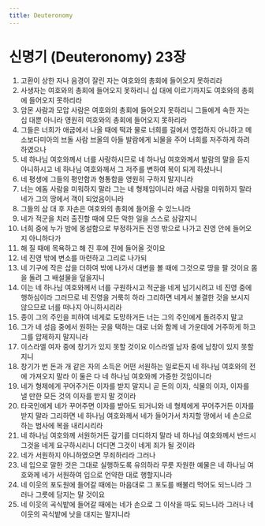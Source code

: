```yaml
---
title: Deuteronomy
---
```


# 신명기 (Deuteronomy) 23장
1. 고환이 상한 자나 음경이 잘린 자는 여호와의 총회에 들어오지 못하리라
1. 사생자는 여호와의 총회에 들어오지 못하리니 십 대에 이르기까지도 여호와의 총회에 들어오지 못하리라
1. 암몬 사람과 모압 사람은 여호와의 총회에 들어오지 못하리니 그들에게 속한 자는 십 대뿐 아니라 영원히 여호와의 총회에 들어오지 못하리라
1. 그들은 너희가 애굽에서 나올 때에 떡과 물로 너희를 길에서 영접하지 아니하고 메소보다미아의 브돌 사람 브올의 아들 발람에게 뇌물을 주어 너희를 저주하게 하려 하였으나
1. 네 하나님 여호와께서 너를 사랑하시므로 네 하나님 여호와께서 발람의 말을 듣지 아니하시고 네 하나님 여호와께서 그 저주를 변하여 복이 되게 하셨나니
1. 네 평생에 그들의 평안함과 형통함을 영원히 구하지 말지니라
1. 너는 에돔 사람을 미워하지 말라 그는 네 형제임이니라 애굽 사람을 미워하지 말라 네가 그의 땅에서 객이 되었음이니라
1. 그들의 삼 대 후 자손은 여호와의 총회에 들어올 수 있느니라
1. 네가 적군을 치러 출진할 때에 모든 악한 일을 스스로 삼갈지니
1. 너희 중에 누가 밤에 몽설함으로 부정하거든 진영 밖으로 나가고 진영 안에 들어오지 아니하다가
1. 해 질 때에 목욕하고 해 진 후에 진에 들어올 것이요
1. 네 진영 밖에 변소를 마련하고 그리로 나가되
1. 네 기구에 작은 삽을 더하여 밖에 나가서 대변을 볼 때에 그것으로 땅을 팔 것이요 몸을 돌려 그 배설물을 덮을지니
1. 이는 네 하나님 여호와께서 너를 구원하시고 적군을 네게 넘기시려고 네 진영 중에 행하심이라 그러므로 네 진영을 거룩히 하라 그리하면 네게서 불결한 것을 보시지 않으므로 너를 떠나지 아니하시리라
1. 종이 그의 주인을 피하여 네게로 도망하거든 너는 그의 주인에게 돌려주지 말고
1. 그가 네 성읍 중에서 원하는 곳을 택하는 대로 너와 함께 네 가운데에 거주하게 하고 그를 압제하지 말지니라
1. 이스라엘 여자 중에 창기가 있지 못할 것이요 이스라엘 남자 중에 남창이 있지 못할지니
1. 창기가 번 돈과 개 같은 자의 소득은 어떤 서원하는 일로든지 네 하나님 여호와의 전에 가져오지 말라 이 둘은 다 네 하나님 여호와께 가증한 것임이니라
1. 네가 형제에게 꾸어주거든 이자를 받지 말지니 곧 돈의 이자, 식물의 이자, 이자를 낼 만한 모든 것의 이자를 받지 말 것이라
1. 타국인에게 네가 꾸어주면 이자를 받아도 되거니와 네 형제에게 꾸어주거든 이자를 받지 말라 그리하면 네 하나님 여호와께서 네가 들어가서 차지할 땅에서 네 손으로 하는 범사에 복을 내리시리라
1. 네 하나님 여호와께 서원하거든 갚기를 더디하지 말라 네 하나님 여호와께서 반드시 그것을 네게 요구하시리니 더디면 그것이 네게 죄가 될 것이라
1. 네가 서원하지 아니하였으면 무죄하리라 그러나
1. 네 입으로 말한 것은 그대로 실행하도록 유의하라 무릇 자원한 예물은 네 하나님 여호와께 네가 서원하여 입으로 언약한 대로 행할지니라
1. 네 이웃의 포도원에 들어갈 때에는 마음대로 그 포도를 배불리 먹어도 되느니라 그러나 그릇에 담지는 말 것이요
1. 네 이웃의 곡식밭에 들어갈 때에는 네가 손으로 그 이삭을 따도 되느니라 그러나 네 이웃의 곡식밭에 낫을 대지는 말지니라